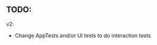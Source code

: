 TODO:
-------------------------------------------------
v2:
- Change AppTests and/or UI tests to do interaction tests
